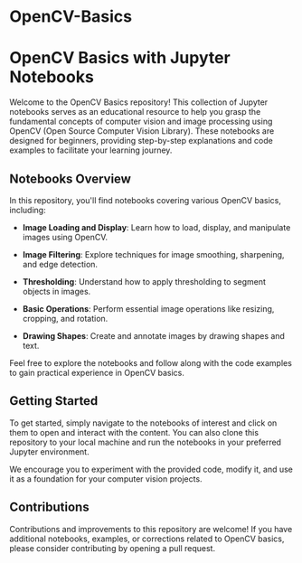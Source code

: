 # OpenCV-Basics
# OpenCV Basics with Jupyter Notebooks

Welcome to the OpenCV Basics repository! This collection of Jupyter notebooks serves as an educational resource to help you grasp the fundamental concepts of computer vision and image processing using OpenCV (Open Source Computer Vision Library). These notebooks are designed for beginners, providing step-by-step explanations and code examples to facilitate your learning journey.

## Notebooks Overview

In this repository, you'll find notebooks covering various OpenCV basics, including:

- **Image Loading and Display**: Learn how to load, display, and manipulate images using OpenCV.

- **Image Filtering**: Explore techniques for image smoothing, sharpening, and edge detection.

- **Thresholding**: Understand how to apply thresholding to segment objects in images.

- **Basic Operations**: Perform essential image operations like resizing, cropping, and rotation.

- **Drawing Shapes**: Create and annotate images by drawing shapes and text.

Feel free to explore the notebooks and follow along with the code examples to gain practical experience in OpenCV basics.

## Getting Started

To get started, simply navigate to the notebooks of interest and click on them to open and interact with the content. You can also clone this repository to your local machine and run the notebooks in your preferred Jupyter environment.

We encourage you to experiment with the provided code, modify it, and use it as a foundation for your computer vision projects.

## Contributions

Contributions and improvements to this repository are welcome! If you have additional notebooks, examples, or corrections related to OpenCV basics, please consider contributing by opening a pull request.



